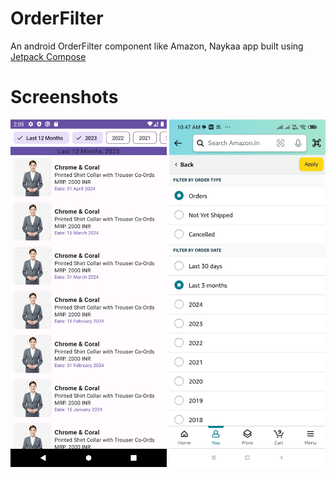 # OrderFilter

An android OrderFilter component like Amazon, Naykaa app  built using [Jetpack Compose](https://developer.android.com/jetpack/compose) 


# Screenshots
<img src="media/orderfilter.png" width="250" />  <img src="media/orderfilter_amazon.jpeg" width="250" /> 
